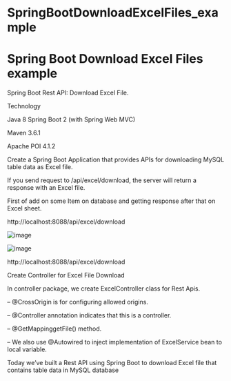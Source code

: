 # SpringBootDownloadExcelFiles_example

<h1>Spring Boot Download Excel Files example</h1>


Spring Boot Rest API: Download Excel File.


Technology

Java 8
Spring Boot 2 (with Spring Web MVC)

Maven 3.6.1

Apache POI 4.1.2

Create a Spring Boot Application that provides APIs for downloading MySQL table data as Excel file.


If you send request to /api/excel/download, the server will return a response with an Excel file.

First of add on some Item on database and getting response after that on Excel sheet.

http://localhost:8088/api/excel/download






![image](https://user-images.githubusercontent.com/95843558/222297578-e3415492-b42e-49e0-b474-4de58f0ba3d9.png)


![image](https://user-images.githubusercontent.com/95843558/222297604-d2085c6a-920a-4564-98d4-a7d005a82578.png)

http://localhost:8088/api/excel/download



Create Controller for Excel File Download

In controller package, we create ExcelController class for Rest Apis.

– @CrossOrigin is for configuring allowed origins.

– @Controller annotation indicates that this is a controller.

– @GetMappinggetFile() method.

– We also use @Autowired to inject implementation of ExcelService bean to local variable.



Today we’ve built a Rest API using Spring Boot to download Excel file that contains table data in MySQL database
